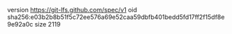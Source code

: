 version https://git-lfs.github.com/spec/v1
oid sha256:e03b2b8b51f5c72ee576a69e52caa59dbfb401bedd5fd17ff2f15df8e9e92a0c
size 2119
